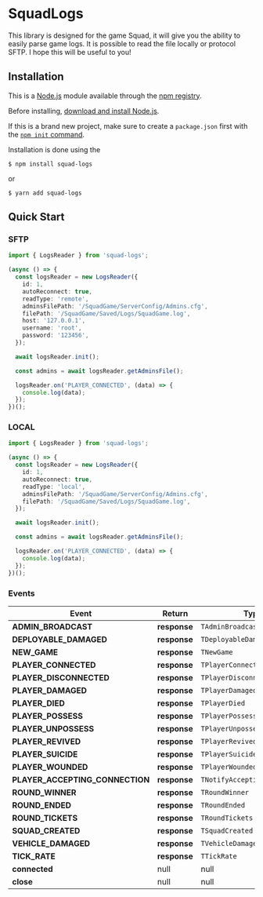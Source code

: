 # SquadLogs

This library is designed for the game Squad, it will give you the ability to easily parse game logs. It is possible to read the file locally or protocol SFTP. I hope this will be useful to you!

## Installation

This is a [Node.js](https://nodejs.org/en/) module available through the
[npm registry](https://www.npmjs.com/).

Before installing, [download and install Node.js](https://nodejs.org/en/download/).

If this is a brand new project, make sure to create a `package.json` first with
the [`npm init` command](https://docs.npmjs.com/creating-a-package-json-file).

Installation is done using the

```console
$ npm install squad-logs
```

or

```console
$ yarn add squad-logs
```

## Quick Start

### SFTP

```typescript
import { LogsReader } from 'squad-logs';

(async () => {
  const logsReader = new LogsReader({
    id: 1,
    autoReconnect: true,
    readType: 'remote',
    adminsFilePath: '/SquadGame/ServerConfig/Admins.cfg',
    filePath: '/SquadGame/Saved/Logs/SquadGame.log',
    host: '127.0.0.1',
    username: 'root',
    password: '123456',
  });

  await logsReader.init();

  const admins = await logsReader.getAdminsFile();

  logsReader.on('PLAYER_CONNECTED', (data) => {
    console.log(data);
  });
})();
```

### LOCAL

```typescript
import { LogsReader } from 'squad-logs';

(async () => {
  const logsReader = new LogsReader({
    id: 1,
    autoReconnect: true,
    readType: 'local',
    adminsFilePath: '/SquadGame/ServerConfig/Admins.cfg',
    filePath: '/SquadGame/Saved/Logs/SquadGame.log',
  });

  await logsReader.init();

  const admins = await logsReader.getAdminsFile();

  logsReader.on('PLAYER_CONNECTED', (data) => {
    console.log(data);
  });
})();
```

### Events

| Event                           | Return       | Type                         |
| ------------------------------- | ------------ | ---------------------------- |
| **ADMIN_BROADCAST**             | **response** | `TAdminBroadcast`            |
| **DEPLOYABLE_DAMAGED**          | **response** | `TDeployableDamaged`         |
| **NEW_GAME**                    | **response** | `TNewGame`                   |
| **PLAYER_CONNECTED**            | **response** | `TPlayerConnected`           |
| **PLAYER_DISCONNECTED**         | **response** | `TPlayerDisconnected`        |
| **PLAYER_DAMAGED**              | **response** | `TPlayerDamaged`             |
| **PLAYER_DIED**                 | **response** | `TPlayerDied`                |
| **PLAYER_POSSESS**              | **response** | `TPlayerPossess`             |
| **PLAYER_UNPOSSESS**            | **response** | `TPlayerUnpossess`           |
| **PLAYER_REVIVED**              | **response** | `TPlayerRevived`             |
| **PLAYER_SUICIDE**              | **response** | `TPlayerSuicide`             |
| **PLAYER_WOUNDED**              | **response** | `TPlayerWounded`             |
| **PLAYER_ACCEPTING_CONNECTION** | **response** | `TNotifyAcceptingConnection` |
| **ROUND_WINNER**                | **response** | `TRoundWinner`               |
| **ROUND_ENDED**                 | **response** | `TRoundEnded`                |
| **ROUND_TICKETS**               | **response** | `TRoundTickets`              |
| **SQUAD_CREATED**               | **response** | `TSquadCreated`              |
| **VEHICLE_DAMAGED**             | **response** | `TVehicleDamaged`            |
| **TICK_RATE**                   | **response** | `TTickRate`                  |
| **connected**                   | null         | null                         |
| **close**                       | null         | null                         |
